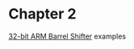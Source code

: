 # Chapter 2


[32-bit ARM Barrel Shifter](http://www.davespace.co.uk/arm/introduction-to-arm/barrel-shifter.html) examples

